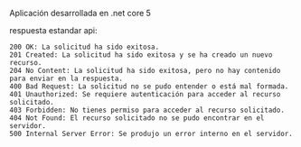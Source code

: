 Aplicación desarrollada en .net core 5

respuesta estandar api:

    200 OK: La solicitud ha sido exitosa.
    201 Created: La solicitud ha sido exitosa y se ha creado un nuevo recurso.
    204 No Content: La solicitud ha sido exitosa, pero no hay contenido para enviar en la respuesta.
    400 Bad Request: La solicitud no se pudo entender o está mal formada.
    401 Unauthorized: Se requiere autenticación para acceder al recurso solicitado.
    403 Forbidden: No tienes permiso para acceder al recurso solicitado.
    404 Not Found: El recurso solicitado no se pudo encontrar en el servidor.
    500 Internal Server Error: Se produjo un error interno en el servidor.
